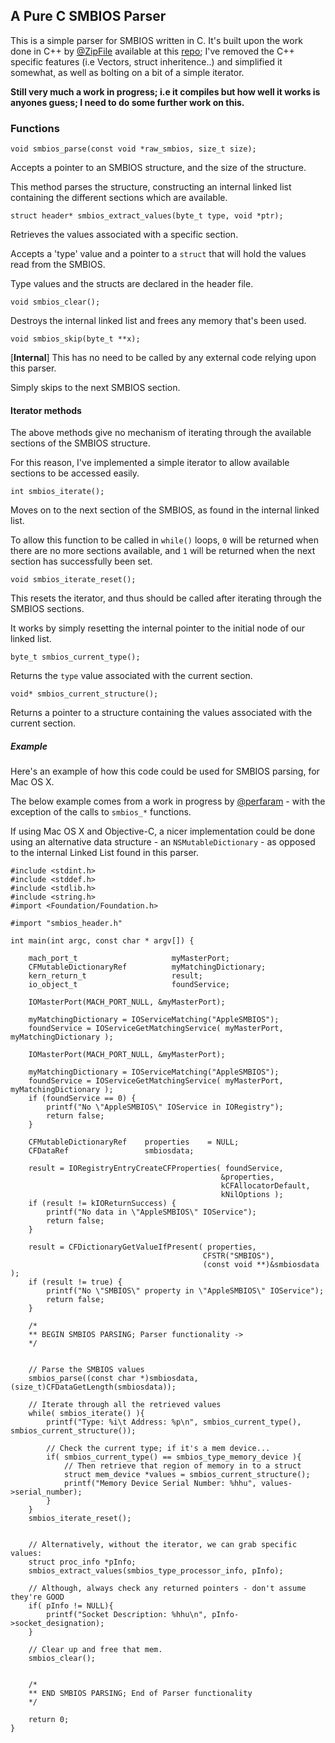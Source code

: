 ## A Pure C SMBIOS Parser

This is a simple parser for SMBIOS written in C. It's built upon the work done in C++ by [@ZipFile](https://github.com/ZipFile) available at this [repo](https://github.com/ZipFile/smbios); I've removed the C++ specific features (i.e Vectors, struct inheritence..) and simplified it somewhat, as well as bolting on a bit of a simple iterator.

**Still very much a work in progress; i.e it compiles but how well it works is anyones guess; I need to do some further work on this.**


### Functions

    void smbios_parse(const void *raw_smbios, size_t size);

Accepts a pointer to an SMBIOS structure, and the size of the structure.

This method parses the structure, constructing an internal linked list containing the different sections which are available.

    struct header* smbios_extract_values(byte_t type, void *ptr);

Retrieves the values associated with a specific section.

Accepts a 'type' value and a pointer to a ```struct``` that will hold the values read from the SMBIOS.

Type values and the structs are declared in the header file.

    void smbios_clear();

Destroys the internal linked list and frees any memory that's been used.

    void smbios_skip(byte_t **x);

[**Internal**] This has no need to be called by any external code relying upon this parser.

Simply skips to the next SMBIOS section.


#### Iterator methods

The above methods give no mechanism of iterating through the available sections of the SMBIOS structure. 

For this reason, I've implemented a simple iterator to allow available sections to be accessed easily.

    int smbios_iterate();

Moves on to the next section of the SMBIOS, as found in the internal linked list.

To allow this function to be called in ```while()``` loops, ```0``` will be returned when there are no more sections available, and ```1``` will be returned when the next section has successfully been set.

    void smbios_iterate_reset();

This resets the iterator, and thus should be called after iterating through the SMBIOS sections.

It works by simply resetting the internal pointer to the initial node of our linked list.

    byte_t smbios_current_type();

Returns the ```type``` value associated with the current section.

    void* smbios_current_structure();

Returns a pointer to a structure containing the values associated with the current section.


##### Example

Here's an example of how this code could be used for SMBIOS parsing, for Mac OS X. 

The below example comes from a work in progress by [@perfaram](https://github.com/perfaram/) - with the exception of the calls to ```smbios_*``` functions.

If using Mac OS X and Objective-C, a nicer implementation could be done using an alternative data structure - an ```NSMutableDictionary``` - as opposed to the internal Linked List found in this parser.


    #include <stdint.h>
    #include <stddef.h>
    #include <stdlib.h>
    #include <string.h>
    #import <Foundation/Foundation.h>

    #import "smbios_header.h"

    int main(int argc, const char * argv[]) {

        mach_port_t 					myMasterPort;
        CFMutableDictionaryRef        	myMatchingDictionary;
        kern_return_t					result;
        io_object_t                   	foundService;
        
        IOMasterPort(MACH_PORT_NULL, &myMasterPort);
        
        myMatchingDictionary = IOServiceMatching("AppleSMBIOS");
        foundService = IOServiceGetMatchingService( myMasterPort, myMatchingDictionary );
        
        IOMasterPort(MACH_PORT_NULL, &myMasterPort);
        
        myMatchingDictionary = IOServiceMatching("AppleSMBIOS");
        foundService = IOServiceGetMatchingService( myMasterPort, myMatchingDictionary );
        if (foundService == 0) {
            printf("No \"AppleSMBIOS\" IOService in IORegistry");
            return false;
        }
        
        CFMutableDictionaryRef    properties    = NULL;
        CFDataRef                 smbiosdata;
        
        result = IORegistryEntryCreateCFProperties( foundService,
                                                   &properties,
                                                   kCFAllocatorDefault,
                                                   kNilOptions );
        if (result != kIOReturnSuccess) {
            printf("No data in \"AppleSMBIOS\" IOService");
            return false;
        }
        
        result = CFDictionaryGetValueIfPresent( properties,
                                               CFSTR("SMBIOS"),
                                               (const void **)&smbiosdata );
        if (result != true) {
            printf("No \"SMBIOS\" property in \"AppleSMBIOS\" IOService");
            return false;
        }
        
        /*
        ** BEGIN SMBIOS PARSING; Parser functionality ->
        */
        
        
        // Parse the SMBIOS values
        smbios_parse((const char *)smbiosdata, (size_t)CFDataGetLength(smbiosdata));

        // Iterate through all the retrieved values
        while( smbios_iterate() ){
            printf("Type: %i\t Address: %p\n", smbios_current_type(), smbios_current_structure());
            
            // Check the current type; if it's a mem device...
            if( smbios_current_type() == smbios_type_memory_device ){
                // Then retrieve that region of memory in to a struct
                struct mem_device *values = smbios_current_structure();
                printf("Memory Device Serial Number: %hhu", values->serial_number);
            }
        }
        smbios_iterate_reset();

        
        // Alternatively, without the iterator, we can grab specific values:
        struct proc_info *pInfo;
        smbios_extract_values(smbios_type_processor_info, pInfo);
        
        // Although, always check any returned pointers - don't assume they're GOOD
        if( pInfo != NULL){
            printf("Socket Description: %hhu\n", pInfo->socket_designation);
        }
        
        // Clear up and free that mem.
        smbios_clear();

        
        /*
        ** END SMBIOS PARSING; End of Parser functionality
        */
        
        return 0;
    }